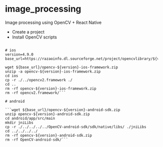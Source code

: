 # image_processing
Image processing using OpenCV + React Native

- Create a project
- Install OpenCV scripts
```- # taken from https://github.com/brainhubeu/react-native-opencv-tutorial/blob/master/downloadAndInsertOpenCV.sh

# ios
version=4.9.0
base_url=https://razaoinfo.dl.sourceforge.net/project/opencvlibrary/${version}/

wget ${base_url}/opencv-${version}-ios-framework.zip
unzip -a opencv-${version}-ios-framework.zip
cd ios
cp -r ./../opencv2.framework ./
cd ..
rm -rf opencv-${version}-ios-framework.zip
rm -rf opencv2.framework/```

# android

```wget ${base_url}/opencv-${version}-android-sdk.zip
unzip opencv-${version}-android-sdk.zip
cd android/app/src/main
mkdir jniLibs
cp -r ./../../../../OpenCV-android-sdk/sdk/native/libs/ ./jniLibs
cd ../../../../
rm -rf opencv-${version}-android-sdk.zip
rm -rf OpenCV-android-sdk/```

